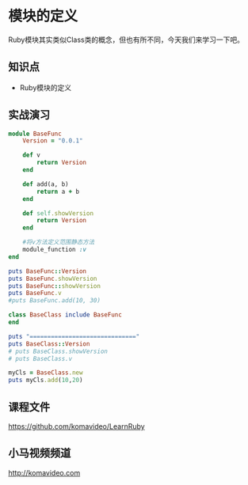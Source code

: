 模块的定义
=========

Ruby模块其实类似Class类的概念，但也有所不同，今天我们来学习一下吧。

## 知识点

* Ruby模块的定义

## 实战演习

~~~ruby
module BaseFunc
    Version = "0.0.1"

    def v
        return Version
    end

    def add(a, b)
        return a + b
    end

    def self.showVersion
        return Version
    end

    #将v方法定义范围静态方法
    module_function :v
end

puts BaseFunc::Version
puts BaseFunc.showVersion
puts BaseFunc::showVersion
puts BaseFunc.v
#puts BaseFunc.add(10, 30)

class BaseClass include BaseFunc
end

puts "=============================="
puts BaseClass::Version
# puts BaseClass.showVersion
# puts BaseClass.v

myCls = BaseClass.new
puts myCls.add(10,20)
~~~

## 课程文件

https://github.com/komavideo/LearnRuby

## 小马视频频道

http://komavideo.com
